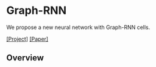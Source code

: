 # Graph-RNN
We propose a new neural network with Graph-RNN cells. 


[[Project]](https://github.com/pedro-dm-gomes/Graph-RNN) [[Paper]](https://arxiv.org/abs/2102.07482)     

## Overview
